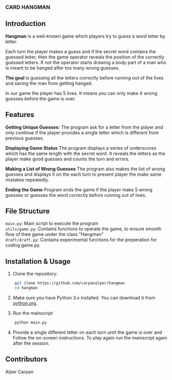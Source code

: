 ### CARD HANGMAN

## Introduction

**Hangman** is a well-known game which players try to guess a word letter by letter.

Each turn the player makes a guess and if the secret word contains the guessed letter, then the game operator reveals the position of the correctly guessed letters. If not the operator starts drawing a body part of a man who is meant to be hanged after too many wrong guesses.

**The goal** is guessing all the letters correctly before running out of the lives and saving the man from getting hanged.

In our game the player has 5 lives. It means you can only make 4 wrong guesses before the game is over. 

## Features

**Getting Unique Guesses:** The program ask for a letter from the player and only continue if the player provides a single letter which is different from previous guesses. 

**Displaying Game Status** The program displays a series of underscores which has the same length with the secret word. It reveals the letters as the player make good guesses and counts the turn and errors. 

**Making a List of Wrong Guesses** The program also makes the list of wrong guesses and displays it on the each turn to prevent player the make same mistakes repeatedly. 

**Ending the Game** Program ends the game if the player make 5 wrong guesses or guesses the word correctly before running out of lives.

## File Structure 

`main.py`: Main script to execute the program\
`utils/game.py`: Contains functions to operate the game, to ensure smooth flow of thee game under the class "Hangman"\
`draft/draft.py`: Contains experimental functions for the preperation for coding game.py. 

## Installation & Usage

1. Clone the repository: 

```bash
    git clone https://github.com/carpanalper/hangman
    cd hangman
```

2. Make sure you have Python 3.x installed. You can download it from [python.org](https://www.python.org/downloads/).

3. Run the mainscript 

```bash
    python main.py 
```
4. Provide a single different letter on each turn until the game is over and Follow the on-screen instructions. To play again run the mainscript again after the session.

## Contributors

Alper Carpan

